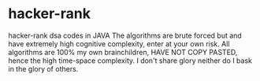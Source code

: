 # hacker-rank
hacker-rank dsa codes in JAVA
The algorithms are brute forced but and have extremely high cognitive complexity, enter at your own risk.
All algorithms are 100% my own brainchildren, HAVE NOT COPY PASTED, hence the high time-space complexity.
I don't share glory neither do I bask in the glory of others.
